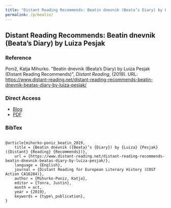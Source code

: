 ```yaml
---
title: "Distant Reading Recommends: Beatin dnevnik (Beata’s Diary) by Luiza Pesjak"
permalink: /p/beatin/
---
```


<meta name="citation_title" content="Distant Reading Recommends: Beatin dnevnik (Beata’s Diary) by Luiza Pesjak">
<meta name="citation_author" content="Katja Mihurko Poniž">
<meta name="citation_publication_date" content="2019-10-15">
<meta name="citation_blog_title" content="Distant Reading Recommends">
<meta name="citation_blog_publisher" content="http://distant-reading.net">

## Distant Reading Recommends: Beatin dnevnik (Beata’s Diary) by Luiza Pesjak

### Reference

Poniž, Katja Mihurko. "Beatin dnevnik (Beata’s Diary) by Luiza Pesjak (Distant Reading Recommends)", _Distant Reading_, (2019). URL: https://www.distant-reading.net/distant-reading-recommends-beatin-dnevnik-beatas-diary-by-luiza-pesjak/

### Direct Access

- [Blog](https://www.distant-reading.net/distant-reading-recommends-beatin-dnevnik-beatas-diary-by-luiza-pesjak/)
- [PDF](https://github.com/distantreading/compendium/blob/main/f/beatin.pdf)

### BibTex

```

@article{mihurko-poniz_beatin_2019,
	title = {Beatin dnevnik ({Beata}’s {Diary}) by {Luiza} {Pesjak} ({Distant} {Reading} {Recommends})},
	url = {https://www.distant-reading.net/distant-reading-recommends-beatin-dnevnik-beatas-diary-by-luiza-pesjak/},
	language = {English},
	journal = {Distant Reading for European Literary History (COST Action CA16204)},
	author = {Mihurko-Poniz, Katja},
	editor = {Tonra, Justin},
	month = oct,
	year = {2019},
	keywords = {type\_publication},
}

```

<span class='Z3988' title='url_ver=Z39.88-2004&amp;ctx_ver=Z39.88-2004&amp;rfr_id=info%3Asid%2Fzotero.org%3A2&amp;rft_val_fmt=info%3Aofi%2Ffmt%3Akev%3Amtx%3Ajournal&amp;rft.genre=article&amp;rft.atitle=Beatin%20dnevnik%20(Beata%E2%80%99s%20Diary)%20by%20Luiza%20Pesjak%20(Distant%20Reading%20Recommends)&amp;rft.jtitle=Distant%20Reading%20for%20European%20Literary%20History%20(COST%20Action%20CA16204)&amp;rft.aufirst=Katja&amp;rft.aulast=Mihurko-Poniz&amp;rft.au=Katja%20Mihurko-Poniz&amp;rft.au=Justin%20Tonra&amp;rft.date=2019-10-15&amp;rft.language=English'></span>
